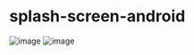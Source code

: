 # splash-screen-android

<img src="https://image.ibb.co/crhiKQ/Screenshot_2017_09_19_21_37_46.png" alt="image" style="max-width:40%;max-height:80%;">
<img src="https://image.ibb.co/gSwom5/Screenshot_2017_09_19_21_37_58.png" alt="image" style="max-width:40%;max-height:80%;">

